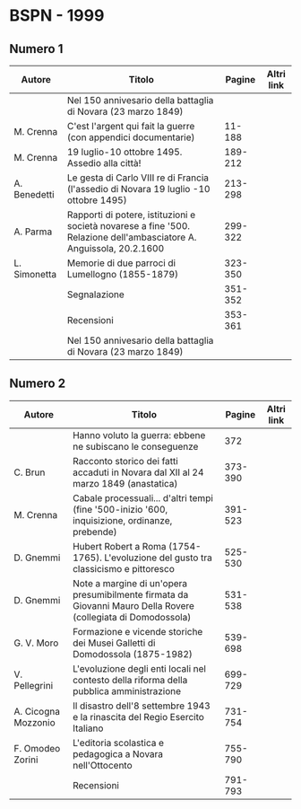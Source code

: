 # BSPN - 1999

## Numero 1

| Autore       | Titolo                                                                                                               | Pagine  | Altri link |
|--------------|----------------------------------------------------------------------------------------------------------------------|---------|------------|
|              | Nel 150 annivesario della battaglia di Novara (23 marzo 1849)                                                        |         |            |
| M. Crenna    | C'est l'argent qui fait la guerre (con appendici documentarie)                                                       | 11-188  |            |
| M. Crenna    | 19 luglio-10 ottobre 1495. Assedio alla città!                                                                       | 189-212 |            |
| A. Benedetti | Le gesta di Carlo VIII re di Francia (l'assedio di Novara 19 luglio -10 ottobre 1495)                                | 213-298 |            |
| A. Parma     | Rapporti di potere, istituzioni e società novarese a fine '500. Relazione dell'ambasciatore A. Anguissola, 20.2.1600 | 299-322 |            |
| L. Simonetta | Memorie di due parroci di Lumellogno (1855-1879)                                                                     | 323-350 |            |
|              | Segnalazione                                                                                                         | 351-352 |            |
|              | Recensioni                                                                                                           | 353-361 |            |
|              | Nel 150 annivesario della battaglia di Novara (23 marzo 1849)                                                        |         |            |

## Numero 2

| Autore              | Titolo                                                                                                        | Pagine  | Altri link |
|---------------------|---------------------------------------------------------------------------------------------------------------|---------|------------|
|                     | Hanno voluto la guerra: ebbene ne subiscano le conseguenze                                                    | 372     |            |
| C. Brun             | Racconto storico dei fatti accaduti in Novara dal XII al 24 marzo 1849 (anastatica)                           | 373-390 |            |
| M. Crenna           | Cabale processuali... d'altri tempi (fine '500-inizio '600, inquisizione, ordinanze, prebende)                | 391-523 |            |
| D. Gnemmi           | Hubert Robert a Roma (1754-1765). L'evoluzione del gusto tra classicismo e pittoresco                         | 525-530 |            |
| D. Gnemmi           | Note a margine di un'opera presumibilmente firmata da Giovanni Mauro Della Rovere (collegiata di Domodossola) | 531-538 |            |
| G. V. Moro          | Formazione e vicende storiche dei Musei Galletti di Domodossola (1875-1982)                                   | 539-698 |            |
| V. Pellegrini       | L'evoluzione degli enti locali nel contesto della riforma della pubblica amministrazione                      | 699-729 |            |
| A. Cicogna Mozzonio | Il disastro dell'8 settembre 1943 e la rinascita del Regio Esercito Italiano                                  | 731-754 |            |
| F. Omodeo Zorini    | L'editoria scolastica e pedagogica a Novara nell'Ottocento                                                    | 755-790 |            |
|                     | Recensioni                                                                                                    | 791-793 |            |
